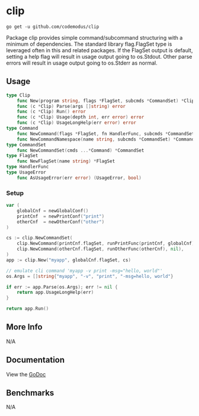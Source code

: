 # clip

    go get -u github.com/codemodus/clip

Package clip provides simple command/subcommand structuring with a minimum of 
dependencies. The standard library flag.FlagSet type is leveraged often in this 
and related packages. If the FlagSet output is default, setting a help flag will 
result in usage output going to os.Stdout. Other parse errors will result in 
usage output going to os.Stderr as normal.

## Usage

```go
type Clip
    func New(program string, flags *FlagSet, subcmds *CommandSet) *Clip
    func (c *Clip) Parse(args []string) error
    func (c *Clip) Run() error
    func (c *Clip) Usage(depth int, err error) error
    func (c *Clip) UsageLongHelp(err error) error
type Command
    func NewCommand(flags *FlagSet, fn HandlerFunc, subcmds *CommandSet) *Command
    func NewCommandNamespace(name string, subcmds *CommandSet) *Command
type CommandSet
    func NewCommandSet(cmds ...*Command) *CommandSet
type FlagSet
    func NewFlagSet(name string) *FlagSet
type HandlerFunc
type UsageError
    func AsUsageError(err error) (UsageError, bool)
```

### Setup

```go
var (
    globalCnf = newGlobalConf()
    printCnf  = newPrintConf("print")
    otherCnf  = newOtherConf("other")
)

cs := clip.NewCommandSet(
    clip.NewCommand(printCnf.flagSet, runPrintFunc(printCnf, globalCnf), nil),
    clip.NewCommand(otherCnf.flagSet, runOtherFunc(otherCnf), nil),
)
app := clip.New("myapp", globalCnf.flagSet, cs)

// emulate cli command 'myapp -v print -msg="hello, world"'
os.Args = []string{"myapp", "-v", "print", "-msg=hello, world"}

if err := app.Parse(os.Args); err != nil {
    return app.UsageLongHelp(err)
}

return app.Run()
```

## More Info

N/A

## Documentation

View the [GoDoc](http://godoc.org/github.com/codemodus/clip)

## Benchmarks

N/A
